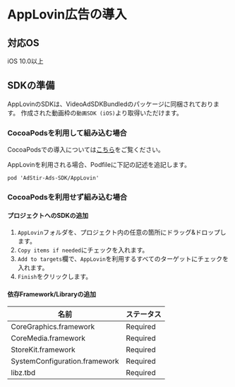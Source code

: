 <script src="https://ajax.aspnetcdn.com/ajax/jquery/jquery-1.9.0.min.js"></script>
<script src="../../custom/js/replace_network_skplist.js"></script>

# AppLovin広告の導入

## 対応OS

iOS 10.0以上

## SDKの準備

AppLovinのSDKは、VideoAdSDKBundledのパッケージに同梱されております。
作成された動画枠の`動画SDK (iOS)`より取得いただけます。

### CocoaPodsを利用して組み込む場合

CocoaPodsでの導入については[こちら](../init/cocoapods.md)をご覧ください。

AppLovinを利用される場合、Podfileに下記の記述を追記します。  

```
pod 'AdStir-Ads-SDK/AppLovin'
```

### CocoaPodsを利用せず組み込む場合

#### プロジェクトへのSDKの追加
1. `AppLovin`フォルダを、プロジェクト内の任意の箇所にドラッグ&ドロップします。
1. `Copy items if needed`にチェックを入れます。
1. `Add to targets`欄で、`AppLovin`を利用するすべてのターゲットにチェックを入れます。
1. `Finish`をクリックします。

#### 依存Framework/Libraryの追加
名前|ステータス
----|----
CoreGraphics.framework|Required
CoreMedia.framework|Required
StoreKit.framework|Required
SystemConfiguration.framework|Required
libz.tbd|Required
